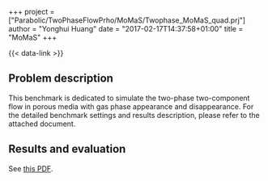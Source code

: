 +++
project = ["Parabolic/TwoPhaseFlowPrho/MoMaS/Twophase_MoMaS_quad.prj"]
author = "Yonghui Huang"
date = "2017-02-17T14:37:58+01:00"
title = "MoMaS"
+++

{{< data-link >}}

## Problem description

This benchmark is dedicated to simulate the two-phase two-component flow in porous media with gas phase appearance and disappearance. For the detailed benchmark settings and results description, please refer to the attached document.

## Results and evaluation

See [this PDF](MoMaS.pdf).
